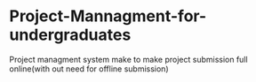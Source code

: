 # Project-Mannagment-for-undergraduates
Project managment system make to make project submission full online(with out need for offline submission)

